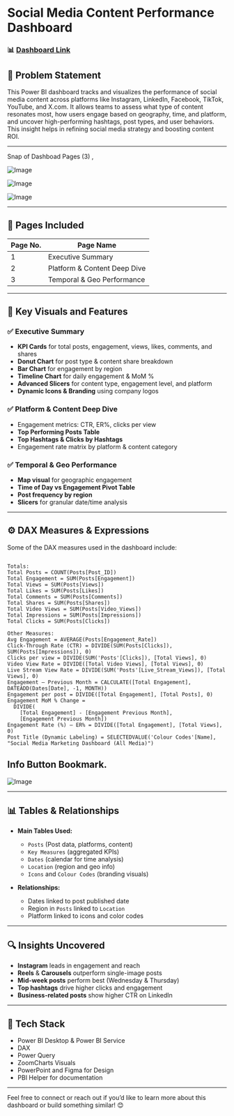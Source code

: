 # Social Media Content Performance Dashboard

### 📊 [Dashboard Link](https://app.powerbi.com/groups/me/reports/384d017e-e935-44dc-9e7d-1626c1a36de1/ReportSection)

## 📌 Problem Statement

This Power BI dashboard tracks and visualizes the performance of social media content across platforms like Instagram, LinkedIn, Facebook, TikTok, YouTube, and X.com. It allows teams to assess what type of content resonates most, how users engage based on geography, time, and platform, and uncover high-performing hashtags, post types, and user behaviors. This insight helps in refining social media strategy and boosting content ROI.

---

Snap of Dashboad Pages (3) ,

![Image](https://github.com/user-attachments/assets/67c615bb-5a72-459e-a9b2-020fbc236b53)

![Image](https://github.com/user-attachments/assets/75b3ca99-3fc7-418e-9ec6-ef3d620a2aff)

![Image](https://github.com/user-attachments/assets/bb21c2a9-6a68-48aa-9b6c-d778de931d81)

---

## 📄 Pages Included

| Page No. | Page Name                  |
|----------|----------------------------|
| 1        | Executive Summary          |
| 2        | Platform & Content Deep Dive |
| 3        | Temporal & Geo Performance |

---

## 🧩 Key Visuals and Features

### ✅ Executive Summary
- **KPI Cards** for total posts, engagement, views, likes, comments, and shares  
- **Donut Chart** for post type & content share breakdown  
- **Bar Chart** for engagement by region  
- **Timeline Chart** for daily engagement & MoM %  
- **Advanced Slicers** for content type, engagement level, and platform  
- **Dynamic Icons & Branding** using company logos

### ✅ Platform & Content Deep Dive
- Engagement metrics: CTR, ER%, clicks per view  
- **Top Performing Posts Table**  
- **Top Hashtags & Clicks by Hashtags**  
- Engagement rate matrix by platform & content category  

### ✅ Temporal & Geo Performance
- **Map visual** for geographic engagement  
- **Time of Day vs Engagement Pivot Table**  
- **Post frequency by region**  
- **Slicers** for granular date/time analysis  

---

## ⚙️ DAX Measures & Expressions

Some of the DAX measures used in the dashboard include:

```📐 Key Measures:

Totals:
Total Posts = COUNT(Posts[Post_ID])
Total Engagement = SUM(Posts[Engagement])
Total Views = SUM(Posts[Views])
Total Likes = SUM(Posts[Likes])
Total Comments = SUM(Posts[Comments])
Total Shares = SUM(Posts[Shares])
Total Video Views = SUM(Posts[Video_Views])
Total Impressions = SUM(Posts[Impressions])
Total Clicks = SUM(Posts[Clicks])

Other Measures:
Avg Engagement = AVERAGE(Posts[Engagement_Rate])
Click-Through Rate (CTR) = DIVIDE(SUM(Posts[Clicks]), SUM(Posts[Impressions]), 0)
Clicks per view = DIVIDE(SUM('Posts'[Clicks]), [Total Views], 0)
Video View Rate = DIVIDE([Total Video Views], [Total Views], 0)
Live Stream View Rate = DIVIDE(SUM('Posts'[Live_Stream_Views]), [Total Views], 0)
Engagement – Previous Month = CALCULATE([Total Engagement], DATEADD(Dates[Date], -1, MONTH))
Engagement per post = DIVIDE([Total Engagement], [Total Posts], 0)
Engagement MoM % Change =
  DIVIDE(
    [Total Engagement] - [Engagement Previous Month],
    [Engagement Previous Month])
Engagement Rate (%) – ER% = DIVIDE([Total Engagement], [Total Views], 0)
Post Title (Dynamic Labeling) = SELECTEDVALUE('Colour Codes'[Name], "Social Media Marketing Dashboard (All Media)")

```
## Info Button Bookmark. 

![Image](https://github.com/user-attachments/assets/0aa690b7-c024-43ad-9d9e-14b9b9c14ea3)

---

## 📊 Tables & Relationships

- **Main Tables Used:**
  - `Posts` (Post data, platforms, content)
  - `Key Measures` (aggregated KPIs)
  - `Dates` (calendar for time analysis)
  - `Location` (region and geo info)
  - `Icons` and `Colour Codes` (branding visuals)

- **Relationships:**
  - Dates linked to post published date  
  - Region in `Posts` linked to `Location`  
  - Platform linked to icons and color codes  

---


## 🔍 Insights Uncovered

- **Instagram** leads in engagement and reach  
- **Reels** & **Carousels** outperform single-image posts  
- **Mid-week posts** perform best (Wednesday & Thursday)  
- **Top hashtags** drive higher clicks and engagement  
- **Business-related posts** show higher CTR on LinkedIn  

---

## 🚀 Tech Stack

- Power BI Desktop & Power BI Service  
- DAX  
- Power Query  
- ZoomCharts Visuals
- PowerPoint and Figma for Design
- PBI Helper for documentation

---

Feel free to connect or reach out if you’d like to learn more about this dashboard or build something similar! 😊

